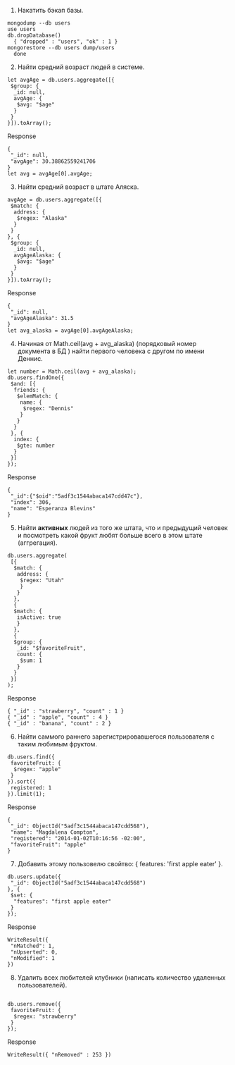 1. Накатить бэкап базы.
```
mongodump --db users
use users
db.dropDatabase()
  { "dropped" : "users", "ok" : 1 }
mongorestore --db users dump/users
  done
```

2. Найти средний возраст людей в системе.
```
let avgAge = db.users.aggregate([{
 $group: {
  _id: null,
  avgAge: {
   $avg: "$age"
  }
 }
}]).toArray();
```
Response
```
{
 "_id": null,
 "avgAge": 30.38862559241706
}
let avg = avgAge[0].avgAge;
```
3. Найти средний возраст в штате Аляска.
```
avgAge = db.users.aggregate([{
 $match: {
  address: {
   $regex: "Alaska"
  }
 }
}, {
 $group: {
  _id: null,
  avgAgeAlaska: {
   $avg: "$age"
  }
 }
}]).toArray();
```
Response
```
{
 "_id": null,
 "avgAgeAlaska": 31.5
}
let avg_alaska = avgAge[0].avgAgeAlaska;
```
4. Начиная от Math.ceil(avg + avg_alaska) (порядковый номер документа в БД ) найти первого человека с другом по имени Деннис.
```
let number = Math.ceil(avg + avg_alaska);
db.users.findOne({
 $and: [{
  friends: {
   $elemMatch: {
    name: {
     $regex: "Dennis"
    }
   }
  }
 }, {
  index: {
   $gte: number
  }
 }]
});
```
Response
```
{
 "_id":{"$oid":"5adf3c1544abaca147cdd47c"},
 "index": 306,
 "name": "Esperanza Blevins"
}
```
5. Найти **активных** людей из того же штата, что и предыдущий человек и посмотреть какой фрукт любят больше всего в этом штате (аггрегация).
```
db.users.aggregate(
 [{
  $match: {
   address: {
    $regex: "Utah"
    }
   }
  },
  {
  $match: {
   isActive: true
   }
  },
  {
  $group: {
   _id: "$favoriteFruit",
   count: {
    $sum: 1
   }
  }
 }]
);
```
Response
```
{ "_id" : "strawberry", "count" : 1 }
{ "_id" : "apple", "count" : 4 }
{ "_id" : "banana", "count" : 2 }
```
6. Найти саммого раннего зарегистрировавшегося пользователя с таким любимым фруктом.
```
db.users.find({
 favoriteFruit: {
  $regex: "apple"
 }
}).sort({
 registered: 1
}).limit(1);
```
Response
```
{
 "_id": ObjectId("5adf3c1544abaca147cdd568"),
 "name": "Magdalena Compton",
 "registered": "2014-01-02T10:16:56 -02:00",
 "favoriteFruit": "apple"
}
```
7. Добавить этому пользовелю свойтво: { features: 'first apple eater' }.
```
db.users.update({
 "_id": ObjectId("5adf3c1544abaca147cdd568")
}, {
 $set: {
  "features": "first apple eater"
 }
});
```
Response
```
WriteResult({
 "nMatched": 1,
 "nUpserted": 0,
 "nModified": 1
})
```
8. Удалить всех любителей клубники (написать количество удаленных пользователей).
```

db.users.remove({
 favoriteFruit: {
  $regex: "strawberry"
 }
});
```
Response
```
WriteResult({ "nRemoved" : 253 })
```
